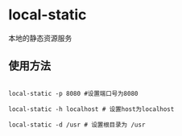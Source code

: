 # local-static
本地的静态资源服务

## 使用方法

```

local-static -p 8080 #设置端口号为8080

local-static -h localhost # 设置host为localhost

local-static -d /usr # 设置根目录为 /usr

```
